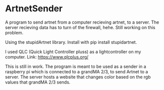 # ArtnetSender
A program to send artnet from a computer recieving artnet, to a server. 
The server recieving data has to turn of the firewall, hehe. Still working on this problem.  

Using the stupidArtnet library. 
Install with pip install stupidartnet. 

I used QLC (Quick Light Controller pluss) as a lightcontroller on my computer.
Link: https://www.qlcplus.org/

This is still in work. The program is meant to be used as a sender in a raspberry pi which is connected to a grandMA 2/3, to send Artnet to a server.
The server hosts a website that changes color based on the rgb values that grandMA 2/3 sends. 

